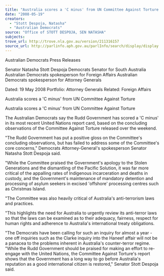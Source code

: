 ```yaml
---
title: "Australia scores a 'C minus' from UN Committee Against Torture."
date: "2008-05-19"
creators:
  - "Stott Despoja, Natasha"
  - "Australian Democrats"
source: "Office of STOTT DESPOJA, SEN NATASHA"
subjects:
trove_url: http://trove.nla.gov.au/version/211316157
source_url: http://parlinfo.aph.gov.au/parlInfo/search/display/display.w3p;query=Id%3A%22media/pressrel/8ASQ6%22
---
```


 Australian Democrats Press  Releases

 Senator Natasha Stott Despoja  Democrats Senator for South Australia  Australian Democrats spokesperson for Foreign Affairs  Australian Democrats spokesperson for Attorney Generals 

 Dated: 19 May 2008  Portfolio: Attorney Generals  Related: Foreign Affairs 

 

 

 Australia scores a 'C minus' from UN Committee Against Torture   

 Australia scores a 'C minus' from UN Committee Against Torture   

 The Australian Democrats say the Rudd Government has scored a 'C minus' in its most recent  United Nations report card, based on the concluding observations of the Committee Against  Torture released over the weekend.   

 "The Rudd Government has put a positive gloss on the Committee's concluding observations, but  has failed to address some of the Committee's core concerns," Democrats Attorney-General's  spokesperson Senator Natasha Stott Despoja said.   

 "While the Committee praised the Government's apology to the Stolen Generations and the  dismantling of the Pacific Solution, it was far more critical of the appalling rates of Indigenous  incarceration and deaths in custody, and the Government's maintenance of mandatory detention  and processing of asylum seekers in excised 'offshore' processing centres such as Christmas  Island.   

 "The Committee was also heavily critical of Australia's anti-terrorism laws and practices.    

 "This highlights the need for Australia to urgently review its anti-terror laws so that the laws can be  examined as to their adequacy, fairness, respect for human rights and adherence to Australia's  international treaty obligations.    

 "The Democrats have been calling for such an inquiry for almost a year - one off inquiries such as  the Clarke inquiry into the Haneef affair will not be a panacea to the problems inherent in  Australia's counter-terror regime.  "While the Rudd Government should be praised for making an effort to re-engage with the United  Nations, the Committee Against Torture's report shows that the Government has a long way to go  before Australia's reputation as a good international citizen is restored," Senator Stott Despoja  said.   

 

